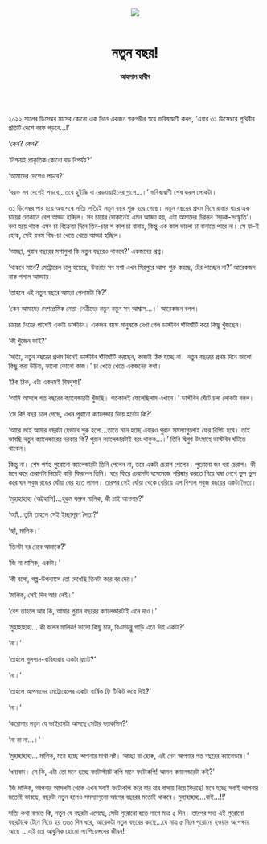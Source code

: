<div align=center>
<img src=https://images.prothomalo.com/prothomalo-bangla%2F2023-01%2F397f91e7-b406-42ee-8915-937a7a4049fb%2Fnotun_bochor.jpg?rect=0%2C0%2C2700%2C1418&w=1200&ar=40%3A21&auto=format%2Ccompress&ogImage=true&mode=crop&overlay=&overlay_position=bottom&overlay_width_pct=1 />
<br><br>
<h1>নতুন বছর!</h1>
<h4>আহসান হাবীব</h4>
<br><br>
</div>

২০২২ সালের ডিসেম্বর মাসের কোনো এক দিনে একজন গরুগম্ভীর স্বরে ভবিষ্যদ্বাণী করল, ‘এবার ৩১ ডিসেম্বরে পৃথিবীর প্রতিটি দেশে বরফ পড়বে...!’

‘কেন? কেন?’

‘নিশ্চয়ই প্রাকৃতিক কোনো বড় বিপর্যয়?’

‘আমাদের দেশেও পড়বে?’

‘বরফ সব দেশেই পড়বে...তবে হুইস্কি বা রেডওয়াইনের গ্লাসে...।’ ভবিষ্যদ্বাণী শেষ করল লোকটা।

৩১ ডিসেম্বর পার হয়ে অবশেষে সত্যি সত্যিই নতুন বছর শুরু হয়ে গেছে। নতুন বছরের প্রথম দিনে রাস্তার ধারে এক চায়ের দোকানে বেশ আড্ডা হচ্ছিল। সব চায়ের দোকানেই এমন আড্ডা হয়, এটা আমাদের চিরন্তন ‘সড়ক-সংস্কৃতি’। বলা হয়ে থাকে এসব চা বিক্রেতা দিনে তিন-চার শ কাপ চা বানায়, কিন্তু এক কাপ ভালো চা বানাতে পারে না। সে যা–ই হোক, সেই রকম বিষ–চা খেতে খেতে আড্ডা হচ্ছিল।

‘আচ্ছা, পুরান বছরের মশাগুলা কি নতুন বছরেও থাকবে?’ একজনের প্রশ্ন।

‘থাকবে মানে? মেট্রোরেল চালু হয়েছে, উত্তরার সব মশা এখন মিরপুরে আসা শুরু করছে, টের পাচ্ছেন না?’ আরেকজন নাক গলাল আড্ডায়।

‘তাহলে এই নতুন বছরে আমরা পেলামটা কি?’

‘কেন আমাদের দেশপ্রেমিক নেতা-নেত্রীদের নতুন নতুন সব আশ্বাস...।’ আরেকজন বলল।

চায়ের টংয়ের পাশেই একটা ডাস্টবিন। একজন বয়স্ক মানুষকে দেখা গেল ডাস্টবিন ঘাঁটাঘাঁটি করে কিছু খুঁজছেন।

‘কী খুঁজেন ভাই?’

‘সত্যি, নতুন বছরের প্রথম দিনেই ডাস্টবিন ঘাঁটাঘাঁটি করছেন, কাজটা ঠিক হচ্ছে না। নতুন বছরের প্রথম দিনে ভালো কিছু করা উচিত, ভালো কোনো কাজ।’ চা খেতে খেতে একজনের কথা।

‘ঠিক ঠিক, এটা একদমই বিষদৃশ্য!’

‘আমি আসলে গত বছরের ক্যালেন্ডারটা খুঁজছি। গতকালই ফেলেছিলাম এখানে।’ ডাস্টবিন ঘেঁটে চলা লোকটা বলল।

‘সে কি! বছর চলে গেছে, এখন পুরানো ক্যালেন্ডার দিয়ে হবেটা কি?’

‘আরে ভাই আমার বছরটা যেভাবে শুরু হলো...তাতে মনে হচ্ছে এবারও পুরান সমস্যাগুলোই ফের রিপিট হবে। তাই ভাবছি নতুন ক্যালেন্ডারের দরকার কি? পুরান ক্যালেন্ডারটাই বরং থাকুক...।’ তিনি দ্বিগুণ উৎসাহে ডাস্টবিন ঘাঁটতে থাকেন।

কিন্তু না। শেষ পর্যন্ত পুরোনো ক্যালেন্ডারটা তিনি পেলেন না, তবে একটা চেরাগ পেলেন। পুরোনো জং ধরা চেরাগ। কী মনে করে চেরাগটা নিয়েই বাড়ি ফিরলেন তিনি। ঘরে ফিরে চেরাগটা ঘষেমেজে পরিষ্কার করতে গিয়ে ঘষা লেগে ভুস ভুস করে ঘন সবুজ রঙের ধোঁয়া বের হতে লাগল। তারপর সেই ধোঁয়া থেকে বেরিয়ে এল বিশাল সবুজ রঙয়ের একটা দৈত্য।

‘মুহাহাহাহা (অট্টহাসি)...হুকুম করুন মালিক, কী চাই আপনার?’

‘অ্যাঁ...তুমি তাহলে সেই ইচ্ছাপূরণ দৈত্য?’

‘হ্যাঁ, মালিক।’

‘তিনটা বর দেবে আমাকে?’

‘জি না মালিক, একটা।’

‘কী বলো, গল্প-উপন্যাসে তো দেখেছি তিনটা করে বর দেয়।’

‘মালিক, সেই দিন আর নেই।’

‘বেশ তাহলে আর কি, আমার পুরান বছরের ক্যালেন্ডারটাই এনে দাও।’

‘মুহাহাহাহা... কী বলেন মালিক! ভালো কিছু চান, বিএমডব্লু গাড়ি এনে দিই একটা?’

‘না।’

‘তাহলে গুলশান-বারিধারায় একটা ফ্ল্যাট?’

‘না।’

‘তাহলে আপনাদের মেট্রোরেলের একটা বার্ষিক ফ্রি টিকিট করে দিই?’

‘না।’

‘করোনার নতুন যে ভাইরাসটা আসছে সেটার ভ্যাকসিন?’

‘না না না...।’

‘মুহাহাহাহা... মালিক, মনে হচ্ছে আপনার মাথা নষ্ট। আচ্ছা যা হোক, এই নেন আপনার গত বছরের ক্যালেন্ডার।’

‘ধন্যবাদ। সে কি, এটা তো মনে হচ্ছে ফটোস্ট্যাট কপি মানে ফটোকপি! আসল ক্যালেন্ডারটা কই?’

‘জি মালিক, আপনার আসলটা থেকে এখন সবাই ফটোকপি করে যার যার বাসায় নিয়ে ফিরছে! মনে হচ্ছে সবাই আপনার মতোই ভাবছে, বছরটা নতুন হলেও সমস্যাগুলো আগের বছরের মতোই থাকবে। মুহাহাহাহা...যাই...!!’

সত্যি কথা বলতে কি, নতুন যে বছরটা এসেছে, সেটা পুরোনো হতে লাগে মাত্র ৫ দিন। তারপর সদ্য এই পুরোনো বছরটাকে টেনে নিতে হয় ৩৬০ দিন ধরে, আরেকটা নতুন বছরের কাছে...যে মাত্র ৫ দিনে পুরোনো হওয়ার অপেক্ষায় আছে ...এই তো আধুনিক হোমো স্যাপিয়েন্সদের জীবন!
